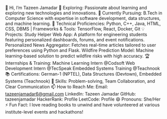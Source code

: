 👋 Hi, I’m Tazeen Jamadar
👀 Exploring: Passionate about learning and exploring new technologies and innovations.
🌱 Currently Pursuing: B.Tech in Computer Science with expertise in software development, data structures, and machine learning.
💼 Technical Proficiencies: Python, C++, Java, HTML, CSS, DBMS | Frameworks & Tools: TensorFlow, React, Docker, Git
💡 Projects:
Study Helper Web App: A platform for engineering students featuring personalized dashboards, forums, and event notifications.
Personalized News Aggregator: Fetches real-time articles tailored to user preferences using Python and Flask.
Wildfire Prediction Model: Machine learning-based solution to predict wildfire risks with high accuracy.
🏆 Internships & Training:
Machine Learning Intern @Codsoft
Web Development Intern @TecSpeak
Embedded Systems Training @Teachnook
📚 Certifications: German-1 (NPTEL), Data Structures (Devtown), Embedded Systems (Teachnook)
🎯 Skills: Problem-solving, Team Collaboration, and Clear Communication
📫 How to Reach Me:
Email: tazeenjamadar6@gmail.com
LinkedIn: Tazeen Jamadar
GitHub: tazeenjamadar
HackerRank: Profile
LeetCode: Profile
😄 Pronouns: She/Her
⚡ Fun Fact: I love reading books to unwind and have volunteered at various institute-level events and hackathons!
<!---
tazeenjamadar/tazeenjamadar is a ✨ special ✨ repository because its `README.md` (this file) appears on your GitHub profile.
You can click the Preview link to take a look at your changes.
--->
